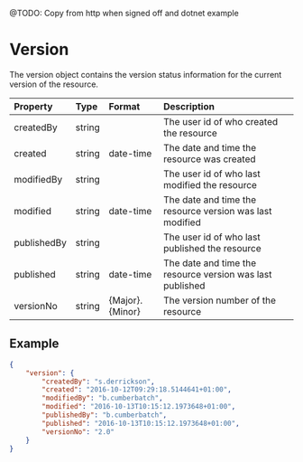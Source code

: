 @TODO: Copy from http when signed off and dotnet example

# Version

The version object contains the version status information for the current version of the resource.

| Property | Type | Format | Description |
| :------- | :--- | :----- | :---------- |
| createdBy | string | | The user id of who created the resource |
| created | string | date-time | The date and time the resource was created |
| modifiedBy | string | | The user id of who last modified the resource |
| modified | string | date-time | The date and time the resource version was last modified |
| publishedBy | string | | The user id of who last published the resource |
| published | string | date-time | The date and time the resource version was last published |
| versionNo | string | {Major}.{Minor} | The version number of the resource |


## Example

```json
{
    "version": {
        "createdBy": "s.derrickson",
        "created": "2016-10-12T09:29:18.5144641+01:00",
        "modifiedBy": "b.cumberbatch",
        "modified": "2016-10-13T10:15:12.1973648+01:00",
        "publishedBy": "b.cumberbatch",
        "published": "2016-10-13T10:15:12.1973648+01:00",
        "versionNo": "2.0"
    }
}
```
